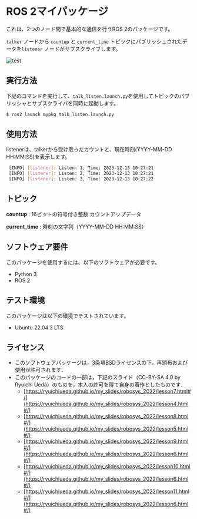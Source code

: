 
# ROS 2マイパッケージ
これは、2つのノード間で基本的な通信を行うROS 2のパッケージです。

`talker` ノードから `countup` と `current_time` トピックにパブリッシュされたデータを`listener` ノードがサブスクライブします。




![test](https://github.com/basiliskv/ros2_mypkg/actions/workflows/test.yml/badge.svg)

## 実行方法

   下記のコマンドを実行して、`talk_listen.launch.py`を使用してトピックのパブリッシャとサブスクライバを同時に起動します。

   ```bash
   $ ros2 launch mypkg talk_listen.launch.py
   ```

## 使用方法
   listenerは、talkerから受け取ったカウントと、現在時刻(YYYY-MM-DD HH:MM:SS)を表示します。
   ```bash
    [INFO] [listener]: Listen: 1, Time: 2023-12-13 10:27:21
    [INFO] [listener]: Listen: 2, Time: 2023-12-13 10:27:21
    [INFO] [listener]: Listen: 3, Time: 2023-12-13 10:27:22
   ```
## トピック

   **countup**
      : 16ビットの符号付き整数 カウントアップデータ

   **current_time**
      : 時刻の文字列（YYYY-MM-DD HH:MM:SS）



## ソフトウェア要件

このパッケージを使用するには、以下のソフトウェアが必要です。

- Python 3
- ROS 2

## テスト環境

このパッケージは以下の環境でテストされています。

- Ubuntu 22.04.3 LTS

## ライセンス
  * このソフトウェアパッケージは，3条項BSDライセンスの下，再頒布および使用が許可されます．
  * このパッケージのコードの一部は，下記のスライド（CC-BY-SA 4.0 by Ryuichi Ueda）のものを，本人の許可を得て自身の著作としたものです．
      * [https://ryuichiueda.github.io/my_slides/robosys_2022/lesson7.html#/](https://ryuichiueda.github.io/my_slides/robosys_2022/lesson4.html#/)
      * [https://ryuichiueda.github.io/my_slides/robosys_2022/lesson8.html#/](https://ryuichiueda.github.io/my_slides/robosys_2022/lesson5.html#/)
      * [https://ryuichiueda.github.io/my_slides/robosys_2022/lesson9.html#/](https://ryuichiueda.github.io/my_slides/robosys_2022/lesson6.html#/)
      * [https://ryuichiueda.github.io/my_slides/robosys_2022/lesson10.html#/](https://ryuichiueda.github.io/my_slides/robosys_2022/lesson6.html#/)
      * [https://ryuichiueda.github.io/my_slides/robosys_2022/lesson11.html#/](https://ryuichiueda.github.io/my_slides/robosys_2022/lesson6.html#/)

